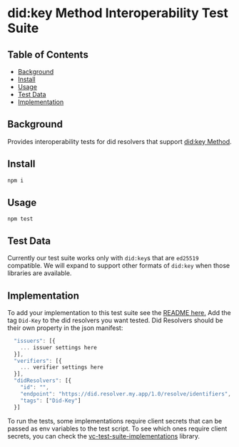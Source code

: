 # did:key Method Interoperability Test Suite

## Table of Contents

- [Background](#background)
- [Install](#install)
- [Usage](#usage)
- [Test Data](#test-data)
- [Implementation](#implementation)


## Background

Provides interoperability tests for did resolvers that support [did:key Method](https://w3c-ccg.github.io/did-method-key/).

## Install

```js
npm i
```

## Usage

```
npm test
```

## Test Data
Currently our test suite works only with `did:key`s that are `ed25519` compatible.
We will expand to support other formats of `did:key` when those libraries are available.

## Implementation
To add your implementation to this test suite see the [README here.](https://github.com/w3c-ccg/vc-test-suite-implementations)
Add the tag `Did-Key` to the did resolvers you want tested. Did Resolvers should be their own property in the json manifest:

```js
  "issuers": [{
    ... issuer settings here
  }],
  "verifiers": [{
    ... verifier settings here
  }],
  "didResolvers": [{
    "id": "",
    "endpoint": "https://did.resolver.my.app/1.0/resolve/identifiers",
    "tags": ["Did-Key"]
  }]
```

To run the tests, some implementations require client secrets
that can be passed as env variables to the test script. To see which ones require client secrets, you can check the [vc-test-suite-implementations](https://github.com/w3c-ccg/vc-test-suite-implementations) library.
